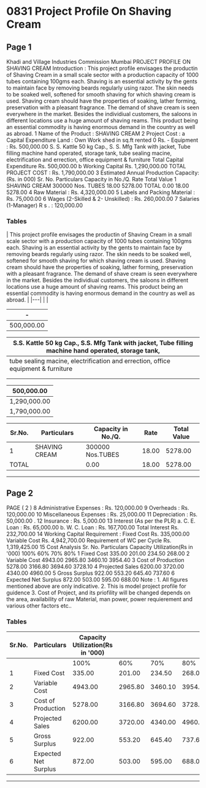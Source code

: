 # 0831 Project Profile On Shaving Cream

## Page 1

Khadi and Village Industries Commission Mumbai PROJECT PROFILE ON SHAVING CREAM Introduction : This project profile envisages the productin of Shaving Cream in a small scale sector with a production capacity of 1000 tubes containing 100gms each. Shaving is an essential activity by the gents to maintain face by removing beards regularly using razor. The skin needs to be soaked well, softened for smooth shaving for which shaving cream is used. Shaving cream should have the properties of soaking, lather forming, preservation with a pleasant fragrance. The demand of shave cream is seen everywhere in the market. Besides the individiual customers, the saloons in different locations use a huge amount of shaving reams. This product being an essential commodity is having enormous demand in the country as well as abroad. 1 Name of the Product : SHAVING CREAM 2 Project Cost : a Capital Expenditure Land : Own Work shed in sq.ft rented 0 Rs. - Equipment : Rs. 500,000.00 S. S. Kattle 50 kg Cap., S. S. Mfg Tank with jacket, Tube filling machine hand operated, storage tank, tube sealing macine, electrification and errection, office equipment & furniture Total Capital Expenditure Rs. 500,000.00 b Working Capital Rs. 1,290,000.00 TOTAL PROJECT COST : Rs. 1,790,000.00 3 Estimated Annual Production Capacity: (Rs. in 000) Sr. No. Particulars Capacity in No./Q. Rate Total Value 1 SHAVING CREAM 300000 Nos. TUBES 18.00 5278.00 TOTAL 0.00 18.00 5278.00 4 Raw Material : Rs. 4,320,000.00 5 Labels and Packing Material : Rs. 75,000.00 6 Wages (2-Skilled & 2- Unskilled) : Rs. 260,000.00 7 Salaries (1-Manager) R s . : 120,000.00

### Tables

| This project profile envisages the productin of Shaving Cream in a small scale sector with a
production capacity of 1000 tubes containing 100gms each. Shaving is an essential activity by the
gents to maintain face by removing beards regularly using razor. The skin needs to be soaked well,
softened for smooth shaving for which shaving cream is used. Shaving cream should have the
properties of soaking, lather forming, preservation with a pleasant fragrance. The demand of shave
cream is seen everywhere in the market. Besides the individiual customers, the saloons in different
locations use a huge amount of shaving reams. This product being an essential commodity is
having enormous demand in the country as well as abroad. |
|---|
|  |

| - |
|---|
| 500,000.00 |

| S.S. Kattle 50 kg Cap., S.S. Mfg Tank with jacket, Tube filling machine hand operated, storage tank, |
|---|
| tube sealing macine, electrification and errection, office equipment & furniture |
|  |
|  |

| 500,000.00 |
|---|
| 1,290,000.00 |
| 1,790,000.00 |

| Sr.No. | Particulars | Capacity in No./Q. | Rate | Total Value |
|---|---|---|---|---|
| 1 | SHAVING CREAM | 300000 Nos.TUBES | 18.00 | 5278.00 |
| TOTAL |  | 0.00 | 18.00 | 5278.00 |

---

## Page 2

PAGE ( 2 ) 8 Administrative Expenses : Rs. 120,000.00 9 Overheads : Rs. 120,000.00 10 Miscellaneous Expenses : Rs. 25,000.00 11 Depreciation : Rs. 50,000.00 . 12 Insurance : Rs. 5,000.00 13 Interest (As per the PLR) a. C. E. Loan : Rs. 65,000.00 b. W. C. Loan : Rs. 167,700.00 Total Interest Rs. 232,700.00 14 Working Capital Requirement : Fixed Cost Rs. 335,000.00 Variable Cost Rs. 4,942,700.00 Requirement of WC per Cycle Rs. 1,319,425.00 15 Cost Analysis Sr. No. Particulars Capacity Utilization(Rs in '000) 100% 60% 70% 80% 1 Fixed Cost 335.00 201.00 234.50 268.00 2 Variable Cost 4943.00 2965.80 3460.10 3954.40 3 Cost of Production 5278.00 3166.80 3694.60 3728.10 4 Projected Sales 6200.00 3720.00 4340.00 4960.00 5 Gross Surplus 922.00 553.20 645.40 737.60 6 Expected Net Surplus 872.00 503.00 595.00 688.00 Note : 1. All figures mentioned above are only indicative. 2. This is model project profile for guidence 3. Cost of Project, and its priofility will be changed depends on the area, availability of raw Material, man power, power requierement and various other factors etc..

### Tables

| Sr.No. | Particulars | Capacity Utilization(Rs in '000) |  |  |  |
|---|---|---|---|---|---|
|  |  | 100% | 60% | 70% | 80% |
| 1 | Fixed Cost | 335.00 | 201.00 | 234.50 | 268.00 |
| 2 | Variable Cost | 4943.00 | 2965.80 | 3460.10 | 3954.40 |
| 3 | Cost of Production | 5278.00 | 3166.80 | 3694.60 | 3728.10 |
| 4 | Projected Sales | 6200.00 | 3720.00 | 4340.00 | 4960.00 |
| 5 | Gross Surplus | 922.00 | 553.20 | 645.40 | 737.60 |
| 6 | Expected Net Surplus | 872.00 | 503.00 | 595.00 | 688.00 |

---
